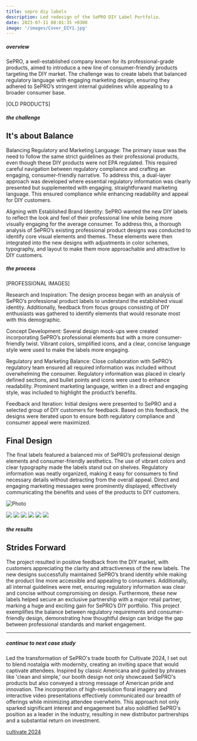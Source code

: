 ```yaml
---
title: sepro diy labels
description: Led redesign of the SePRO DIY Label Portfolio. 
date: 2023-07-11 08:01:35 +0300
image: '/images/Cover_DIY1.jpg'
---
```


##### overview
SePRO, a well-established company known for its professional-grade products, aimed to introduce a new line of consumer-friendly products targeting the DIY market. The challenge was to create labels that balanced regulatory language with engaging marketing design, ensuring they adhered to SePRO’s stringent internal guidelines while appealing to a broader consumer base.

[OLD PRODUCTS]

##### the challenge
## It's about Balance

Balancing Regulatory and Marketing Language: The primary issue was the need to follow the same strict guidelines as their professional products, even though these DIY products were not EPA regulated. This required careful navigation between regulatory compliance and crafting an engaging, consumer-friendly narrative. To address this, a dual-layer approach was developed where essential regulatory information was clearly presented but supplemented with engaging, straightforward marketing language. This ensured compliance while enhancing readability and appeal for DIY customers.

Aligning with Established Brand Identity: SePRO wanted the new DIY labels to reflect the look and feel of their professional line while being more visually engaging for the average consumer. To address this, a thorough analysis of SePRO’s existing professional product designs was conducted to identify core visual elements and themes. These elements were then integrated into the new designs with adjustments in color schemes, typography, and layout to make them more approachable and attractive to DIY customers.

##### the process

[PROFESSIONAL IMAGES]

Research and Inspiration: The design process began with an analysis of SePRO’s professional product labels to understand the established visual identity. Additionally, feedback from focus groups consisting of DIY enthusiasts was gathered to identify elements that would resonate most with this demographic.

Concept Development: Several design mock-ups were created incorporating SePRO’s professional elements but with a more consumer-friendly twist. Vibrant colors, simplified icons, and a clear, concise language style were used to make the labels more engaging.

Regulatory and Marketing Balance: Close collaboration with SePRO’s regulatory team ensured all required information was included without overwhelming the consumer. Regulatory information was placed in clearly defined sections, and bullet points and icons were used to enhance readability. Prominent marketing language, written in a direct and engaging style, was included to highlight the product’s benefits.

Feedback and Iteration: Initial designs were presented to SePRO and a selected group of DIY customers for feedback. Based on this feedback, the designs were iterated upon to ensure both regulatory compliance and consumer appeal were maximized.

## Final Design

The final labels featured a balanced mix of SePRO’s professional design elements and consumer-friendly aesthetics. The use of vibrant colors and clear typography made the labels stand out on shelves. Regulatory information was neatly organized, making it easy for consumers to find necessary details without detracting from the overall appeal. Direct and engaging marketing messages were prominently displayed, effectively communicating the benefits and uses of the products to DIY customers.

![Photo](/images/TSC-Lineup-01.png#wide)

<div class="page__gallery__wrapper">
  <div class="page__gallery__images">
    <img src= /images/BlueBayou.png loading="lazy">
    <img src= /images/BlackBayou.png loading="lazy">
    <img src= /images/MidnightBayou.png loading="lazy">
    <img src= /images/BiologicalLiquid.png loading="lazy">
    <img src= /images/BiologicalConditioner.png loading="lazy">
    <img src= /images/MuckReducer.png loading="lazy">
  </div>
</div>

##### the results
## Strides Forward

The project resulted in positive feedback from the DIY market, with customers appreciating the clarity and attractiveness of the new labels. The new designs successfully maintained SePRO’s brand identity while making the product line more accessible and appealing to consumers. Additionally, all internal guidelines were met, ensuring regulatory information was clear and concise without compromising on design. Furthermore, these new labels helped secure an exclusive partnership with a major retail partner, marking a huge and exciting gain for SePRO’s DIY portfolio. This project exemplifies the balance between regulatory requirements and consumer-friendly design, demonstrating how thoughtful design can bridge the gap between professional standards and market engagement.

---

##### continue to next case study
Led the transformation of SePRO's trade booth for Cultivate 2024, I set out to blend nostalgia with modernity, creating an inviting space that would captivate attendees. Inspired by classic Americana and guided by phrases like 'clean and simple,' our booth design not only showcased SePRO's products but also conveyed a strong message of American pride and innovation. The incorporation of high-resolution floral imagery and interactive video presentations effectively communicated our breadth of offerings while minimizing attendee overwhelm. This approach not only sparked significant interest and engagement but also solidified SePRO's position as a leader in the industry, resulting in new distributor partnerships and a substantial return on investment.

<a href="https://keilub.com/projects/7-cultivate/">cultivate 2024</a>
